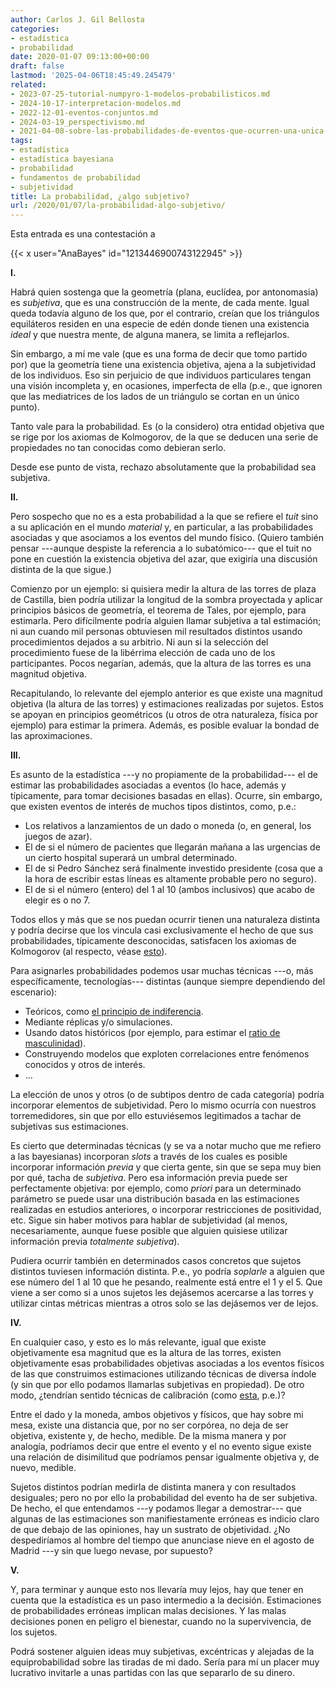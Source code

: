 ```yaml
---
author: Carlos J. Gil Bellosta
categories:
- estadística
- probabilidad
date: 2020-01-07 09:13:00+00:00
draft: false
lastmod: '2025-04-06T18:45:49.245479'
related:
- 2023-07-25-tutorial-numpyro-1-modelos-probabilisticos.md
- 2024-10-17-interpretacion-modelos.md
- 2022-12-01-eventos-conjuntos.md
- 2024-03-19_perspectivismo.md
- 2021-04-08-sobre-las-probabilidades-de-eventos-que-ocurren-una-unica-vez.md
tags:
- estadística
- estadística bayesiana
- probabilidad
- fundamentos de probabilidad
- subjetividad
title: La probabilidad, ¿algo subjetivo?
url: /2020/01/07/la-probabilidad-algo-subjetivo/
---
```


Esta entrada es una contestación a

{{< x user="AnaBayes" id="1213446900743122945" >}}

**I.**

Habrá quien sostenga que la geometría (plana, euclídea, por antonomasia) es _subjetiva_, que es una construcción de la mente, de cada mente. Igual queda todavía alguno de los que, por el contrario, creían que los triángulos equiláteros residen en una especie de edén donde tienen una existencia _ideal_ y que nuestra mente, de alguna manera, se limita a reflejarlos.

Sin embargo, a mí me vale (que es una forma de decir que tomo partido por) que la geometría tiene una existencia objetiva, ajena a la subjetividad de los individuos. Eso sin perjuicio de que individuos particulares tengan una visión incompleta y, en ocasiones, imperfecta de ella (p.e., que ignoren que las mediatrices de los lados de un triángulo se cortan en un único punto).

Tanto vale para la probabilidad. Es (o la considero) otra entidad objetiva que se rige por los axiomas de Kolmogorov, de la que se deducen una serie de propiedades no tan conocidas como debieran serlo.

Desde ese punto de vista, rechazo absolutamente que la probabilidad sea subjetiva.

**II.**

Pero sospecho que no es a esta probabilidad a la que se refiere el _tuit_ sino a su aplicación en el mundo _material_ y, en particular, a las probabilidades asociadas y que asociamos a los eventos del mundo físico. (Quiero también pensar ---aunque despiste la referencia a lo subatómico--- que el tuit no pone en cuestión la existencia objetiva del azar, que exigiría una discusión distinta de la que sigue.)

Comienzo por un ejemplo: si quisiera medir la altura de las torres de plaza de Castilla, bien podría utilizar la longitud de la sombra proyectada y aplicar principios básicos de geometría, el teorema de Tales, por ejemplo, para estimarla. Pero difícilmente podría alguien llamar subjetiva a tal estimación; ni aun cuando mil personas obtuviesen mil resultados distintos usando procedimientos dejados a su arbitrio. Ni aun si la selección del procedimiento fuese de la libérrima elección de cada uno de los participantes. Pocos negarían, además, que la altura de las torres es una magnitud objetiva.

Recapitulando, lo relevante del ejemplo anterior es que existe una magnitud objetiva (la altura de las torres) y estimaciones realizadas por sujetos. Estos se apoyan en principios geométricos (u otros de otra naturaleza, física por ejemplo) para estimar la primera. Además, es posible evaluar la bondad de las aproximaciones.

**III.**

Es asunto de la estadística ---y no propiamente de la probabilidad--- el de estimar las probabilidades asociadas a eventos (lo hace, además y típicamente, para tomar decisiones basadas en ellas). Ocurre, sin embargo, que existen eventos de interés de muchos tipos distintos, como, p.e.:

* Los relativos a lanzamientos de un dado o moneda (o, en general, los juegos de azar).
* El de si el número de pacientes que llegarán mañana a las urgencias de un cierto hospital superará un umbral determinado.
* El de si Pedro Sánchez será finalmente investido presidente (cosa que a la hora de escribir estas líneas es altamente probable pero no seguro).
* El de si el número (entero) del 1 al 10 (ambos inclusivos) que acabo de elegir es o no 7.

Todos ellos y más que se nos puedan ocurrir tienen una naturaleza distinta y podría decirse que los vincula casi exclusivamente el hecho de que sus probabilidades, típicamente desconocidas, satisfacen los axiomas de Kolmogorov (al respecto, véase [esto](https://statmodeling.stat.columbia.edu/2018/12/26/what-is-probability/)).

Para asignarles probabilidades podemos usar muchas técnicas ---o, más específicamente, tecnologías--- distintas (aunque siempre dependiendo del escenario):

* Teóricos, como [el principio de indiferencia](https://en.wikipedia.org/wiki/Principle_of_indifference).
* Mediante réplicas y/o simulaciones.
* Usando datos históricos (por ejemplo, para estimar el [ratio de masculinidad](https://es.wikipedia.org/wiki/%C3%8Dndice_de_masculinidad)).
* Construyendo modelos que exploten correlaciones entre fenómenos conocidos y otros de interés.
* ...

La elección de unos y otros (o de subtipos dentro de cada categoría) podría incorporar elementos de subjetividad. Pero lo mismo ocurría con nuestros torremedidores, sin que por ello estuviésemos legitimados a tachar de subjetivas sus estimaciones.

Es cierto que determinadas técnicas (y se va a notar mucho que me refiero a las bayesianas) incorporan _slots_ a través de los cuales es posible incorporar información _previa_ y que cierta gente, sin que se sepa muy bien por qué, tacha de _subjetiva_. Pero esa información previa puede ser perfectamente objetiva: por ejemplo, como _priori_ para un determinado parámetro se puede usar una distribución basada en las estimaciones realizadas en estudios anteriores, o incorporar restricciones de positividad, etc. Sigue sin haber motivos para hablar de subjetividad (al menos, necesariamente, aunque fuese posible que alguien quisiese utilizar información previa _totalmente subjetiva_).

Pudiera ocurrir también en determinados casos concretos que sujetos distintos tuviesen información distinta. P.e., yo podría _soplarle_ a alguien que ese número del 1 al 10 que he pesando, realmente está entre el 1 y el 5. Que viene a ser como si a unos sujetos les dejásemos acercarse a las torres y utilizar cintas métricas mientras a otros solo se las dejásemos ver de lejos.

**IV.**

En cualquier caso, y esto es lo más relevante, igual que existe objetivamente esa magnitud que es la altura de las torres, existen objetivamente esas probabilidades objetivas asociadas a los eventos físicos de las que construimos estimaciones utilizando técnicas de diversa índole (y sin que por ello podamos llamarlas subjetivas en propiedad). De otro modo, ¿tendrían sentido técnicas de calibración (como [esta](https://en.wikipedia.org/wiki/Brier_score), p.e.)?

Entre el dado y la moneda, ambos objetivos y físicos, que hay sobre mi mesa, existe una distancia que, por no ser corpórea, no deja de ser objetiva, existente y, de hecho, medible. De la misma manera y por analogía, podríamos decir que entre el evento y el no evento sigue existe una relación de disimilitud que podríamos pensar igualmente objetiva y, de nuevo, medible.

Sujetos distintos podrían medirla de distinta manera y con resultados desiguales; pero no por ello la probabilidad del evento ha de ser subjetiva. De hecho, el que entendamos ---y podamos llegar a demostrar--- que algunas de las estimaciones son manifiestamente erróneas es indicio claro de que debajo de las opiniones, hay un sustrato de objetividad. ¿No despediríamos al hombre del tiempo que anunciase nieve en el agosto de Madrid ---y sin que luego nevase, por supuesto?

**V.**

Y, para terminar y aunque esto nos llevaría muy lejos, hay que tener en cuenta que la estadística es un paso intermedio a la decisión. Estimaciones de probabilidades erróneas implican malas decisiones. Y las malas decisiones ponen en peligro el bienestar, cuando no la supervivencia, de los sujetos.

Podrá sostener alguien ideas muy subjetivas, excéntricas y alejadas de la equiprobabilidad sobre las tiradas de mi dado. Sería para mí un placer muy lucrativo invitarle a unas partidas con las que separarlo de su dinero.